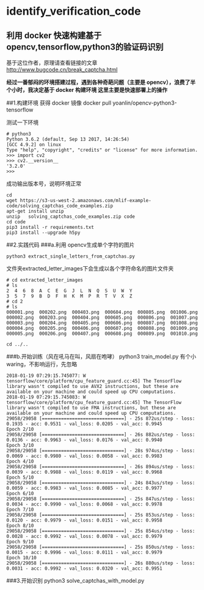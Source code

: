 # identify_verification_code
利用 docker 快速构建基于 opencv,tensorflow,python3的验证码识别
-------

基于这位作者，原理请查看链接的文章
http://www.bugcode.cn/break_captcha.html

**经过一番郁闷的环境搭建过程，遇到各种奇葩问题（主要是 opencv），浪费了半个小时，我决定基于 docker 构建环境
这里主要是快速部署上的操作**

##1.构建环境
获得 docker 镜像
docker pull yoanlin/opencv-python3-tensorflow

测试一下环境

    # python3
    Python 3.6.2 (default, Sep 13 2017, 14:26:54)
    [GCC 4.9.2] on linux
    Type "help", "copyright", "credits" or "license" for more information.
    >>> import cv2
    >>> cv2.__version__
    '3.2.0'
    >>>

成功输出版本号，说明环境正常

    cd 
    wget https://s3-us-west-2.amazonaws.com/mlif-example-code/solving_captchas_code_examples.zip
    apt-get install unzip
    unzip   solving_captchas_code_examples.zip code
    cd code
    pip3 install -r requirements.txt
    pip3 install --upgrade h5py
##2.实践代码
###a.利用 opencv生成单个字符的图片

    python3 extract_single_letters_from_captchas.py
文件夹extracted_letter_images下会生成以各个字符命名的图片文件夹

    # cd extracted_letter_images
    # ls
    2  4  6  8  A  C  E  G	J  L  N  Q  S  U  W  Y
    3  5  7  9  B  D  F  H	K  M  P  R  T  V  X  Z
    # cd 2
    # ls
    000001.png  000202.png	000403.png  000604.png	000805.png  001006.png
    000002.png  000203.png	000404.png  000605.png	000806.png  001007.png
    000003.png  000204.png	000405.png  000606.png	000807.png  001008.png
    000004.png  000205.png	000406.png  000607.png	000808.png  001009.png
    000005.png  000206.png	000407.png  000608.png	000809.png  001010.png

    cd ../..

###b.开始训练（风在吼马在叫，风扇在咆哮）
python3 train_model.py
有个小 waring，不影响运行，先忽略

    2018-01-19 07:29:15.745077: W tensorflow/core/platform/cpu_feature_guard.cc:45] The TensorFlow library wasn't compiled to use AVX2 instructions, but these are available on your machine and could speed up CPU computations.
    2018-01-19 07:29:15.745083: W tensorflow/core/platform/cpu_feature_guard.cc:45] The TensorFlow library wasn't compiled to use FMA instructions, but these are available on your machine and could speed up CPU computations.
    29058/29058 [==============================] - 25s 872us/step - loss: 0.1935 - acc: 0.9531 - val_loss: 0.0205 - val_acc: 0.9945
    Epoch 2/10
    29058/29058 [==============================] - 26s 882us/step - loss: 0.0136 - acc: 0.9963 - val_loss: 0.0176 - val_acc: 0.9940
    Epoch 3/10
    29058/29058 [==============================] - 28s 974us/step - loss: 0.0069 - acc: 0.9980 - val_loss: 0.0058 - val_acc: 0.9983
    Epoch 4/10
    29058/29058 [==============================] - 26s 894us/step - loss: 0.0039 - acc: 0.9988 - val_loss: 0.0119 - val_acc: 0.9968
    Epoch 5/10
    29058/29058 [==============================] - 24s 843us/step - loss: 0.0059 - acc: 0.9983 - val_loss: 0.0085 - val_acc: 0.9977
    Epoch 6/10
    29058/29058 [==============================] - 25s 847us/step - loss: 0.0034 - acc: 0.9990 - val_loss: 0.0068 - val_acc: 0.9978
    Epoch 7/10
    29058/29058 [==============================] - 25s 853us/step - loss: 0.0120 - acc: 0.9979 - val_loss: 0.0151 - val_acc: 0.9958
    Epoch 8/10
    29058/29058 [==============================] - 25s 854us/step - loss: 0.0028 - acc: 0.9992 - val_loss: 0.0078 - val_acc: 0.9979
    Epoch 9/10
    29058/29058 [==============================] - 25s 850us/step - loss: 0.0015 - acc: 0.9996 - val_loss: 0.0111 - val_acc: 0.9979
    Epoch 10/10
    29058/29058 [==============================] - 26s 880us/step - loss: 0.0031 - acc: 0.9992 - val_loss: 0.0320 - val_acc: 0.9951

###3.开始识别
python3 solve_captchas_with_model.py

